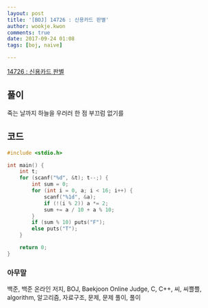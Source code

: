 ```yaml
---
layout: post
title: '[BOJ] 14726 : 신용카드 판별'
author: wookje.kwon
comments: true
date: 2017-09-24 01:08
tags: [boj, naive]

---
```


[14726 : 신용카드 판별](https://www.acmicpc.net/problem/14726)

## 풀이

죽는 날까지 하늘을 우러러 한 점 부끄럼 없기를

## 코드

```cpp
#include <stdio.h>

int main() {
	int t;
	for (scanf("%d", &t); t--;) {
		int sum = 0;
		for (int i = 0, a; i < 16; i++) {
			scanf("%1d", &a);
			if (!(i % 2)) a *= 2;
			sum += a / 10 + a % 10;
		}
		if (sum % 10) puts("F");
		else puts("T");
	}

	return 0;
}
```

### 아무말  
백준, 백준 온라인 저지, BOJ, Baekjoon Online Judge, C, C++, 씨, 씨쁠쁠, algorithm, 알고리즘, 자료구조, 문제, 문제 풀이, 풀이